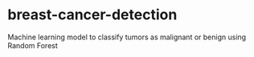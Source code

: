 # breast-cancer-detection
Machine learning model to classify tumors as malignant or benign using Random Forest

